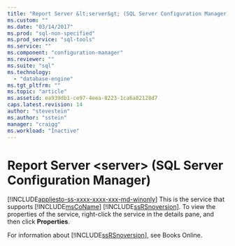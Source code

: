 ```yaml
---
title: "Report Server &lt;server&gt; (SQL Server Configuration Manager) | Microsoft Docs"
ms.custom: ""
ms.date: "03/14/2017"
ms.prod: "sql-non-specified"
ms.prod_service: "sql-tools"
ms.service: ""
ms.component: "configuration-manager"
ms.reviewer: ""
ms.suite: "sql"
ms.technology: 
  - "database-engine"
ms.tgt_pltfrm: ""
ms.topic: "article"
ms.assetid: ea939db1-ce97-4eea-8223-1ca6a82128d7
caps.latest.revision: 14
author: "stevestein"
ms.author: "sstein"
manager: "craigg"
ms.workload: "Inactive"
---
```

# Report Server &lt;server&gt; (SQL Server Configuration Manager)
[!INCLUDE[appliesto-ss-xxxx-xxxx-xxx-md-winonly](../../includes/appliesto-ss-xxxx-xxxx-xxx-md-winonly.md)]
  This is the service that supports [!INCLUDE[msCoName](../../includes/msconame-md.md)] [!INCLUDE[ssRSnoversion](../../includes/ssrsnoversion-md.md)]. To view the properties of the service, right-click the service in the details pane, and then click **Properties**.  
  
 For information about [!INCLUDE[ssRSnoversion](../../includes/ssrsnoversion-md.md)], see Books Online.  
  
  
